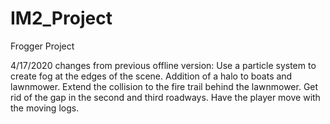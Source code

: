 # IM2_Project
Frogger Project

4/17/2020 changes from previous offline version:
Use a particle system to create fog at the edges of the scene.
Addition of a halo to boats and lawnmower.
Extend the collision to the fire trail behind the lawnmower.
Get rid of the gap in the second and third roadways.
Have the player move with the moving logs.
